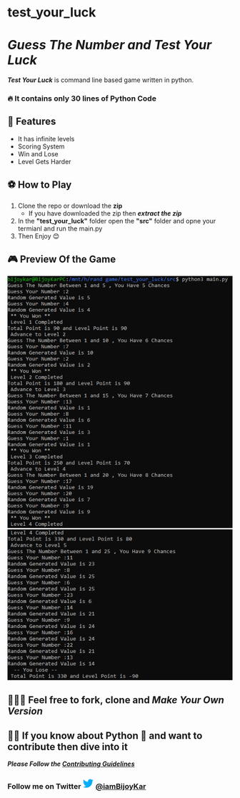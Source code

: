 # test_your_luck
# *Guess The Number and Test Your Luck* 
***Test Your Luck*** is command line based game written in python.
###  🔥  It contains only 30 lines of Python Code

## 🚀 Features
- It has infinite levels
- Scoring System
- Win and Lose
- Level Gets Harder
  

## ⚽ How to Play 
1. Clone the repo or download the **zip**
   - If you have downloaded the zip then ***extract the zip***
2. In the **"test_your_luck"** folder open the **"src"** folder and opne your termianl and run the main.py 
3. Then Enjoy 😊

## 🎮 Preview Of the Game 
<img src="media/Annotation%202022-08-13%20215406.png">
<img src="media/Annotation%202022-08-13%20220710.png">


## 👩🏾‍💻 Feel free to fork, clone and *Make Your Own Version*


## 🙋🏽 If you know about Python 🐍 and want to contribute then dive into it 
***Please Follow the [Contributing Guidelines](CONTRIBUTING.md)***

###  Follow me on Twitter <img src="media/twitter-transparent-logo-social-media.png" width=25px height=25px> [@iamBijoyKar](https://twitter.com/iamBijoyKar)

